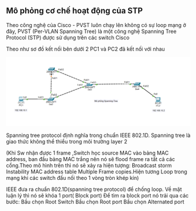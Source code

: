 ## Mô phỏng cơ chế hoạt động của STP

  Theo công nghệ của Cisco - PVST luôn chạy lên không có sự loop mạng ở đây, PVST (Per-VLAN Spanning Tree) là một công nghệ Spanning Tree Protocol (STP) được sử dụng trên các switch Cisco

  Theo như sơ đồ kết nối bên dưới 2 PC1 và PC2 đã kết nối với nhau

  <img src="Basicnetworkimages/92.png">

  Spanning tree protocol định nghĩa trong chuẩn IEEE 802.1D. Spanning tree là giao thức không thể thiểu trong môi trường layer 2

  (Khi Sw nhận được 1 frame ,Switch học source MAC vào bảng MAC address, ban đầu bảng MAC trắng nên nó sẽ flood frame ra tất cả các cổng.Theo mô hình trên thì nó sẽ xảy ra hiện tượng: Broadcast storm Instability MAC address table Multiple Frame copies.Hiện tương Loop trong mạng khi các switch đấu nối theo 1 vòng tròn khép kín)

  IEEE đưa ra chuẩn 802.1D(spanning tree protocol) để chống loop. Về mặt luận lý thì nó sẽ khóa 1 port( Block port)
  Để tìm ra block port nó trải qua các bước: Bầu chọn Root Switch Bầu chọn Root port Bầu chọn Alternated port
